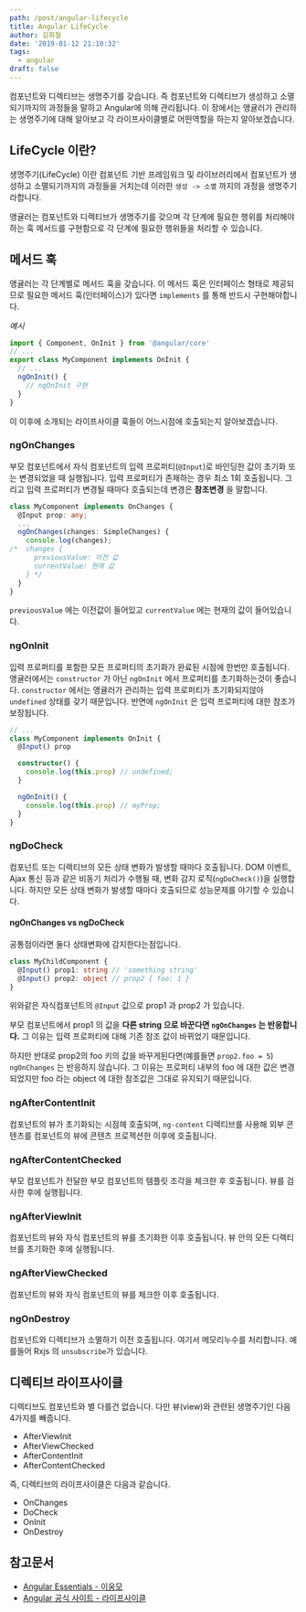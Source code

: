 ```yaml
---
path: /post/angular-lifecycle
title: Angular LifeCycle
author: 김희철
date: '2019-01-12 21:10:32'
tags:
  - angular
draft: false
---
```


컴포넌트와 디렉티브는 생명주기를 갖습니다. 즉 컴포넌트와 디렉티브가 생성하고 소멸되기까지의 과정들을 말하고 Angular에 의해 관리됩니다. 이 장에서는 앵귤러가 관리하는 생명주기에 대해 알아보고 각 라이프사이클별로 어떤역할을 하는지 알아보겠습니다.

## LifeCycle 이란?

생명주기(LifeCycle) 이란 컴포넌트 기반 프레임워크 및 라이브러리에서 컴포넌트가 생성하고 소멸되기까지의 과정들을 거치는데 이러한 `생성 -> 소멸` 까지의 과정을 생명주기라합니다.

앵귤러는 컴포넌트와 디렉티브가 생명주기를 갖으며 각 단계에 필요한 행위를 처리해야하는 훅 메서드를 구현함으로 각 단계에 필요한 행위들을 처리할 수 있습니다.

## 메서드 훅

앵귤러는 각 단계별로 메서드 훅을 갖습니다. 이 메서드 훅은 인터페이스 형태로 제공되므로 필요한 메서드 훅(인터페이스)가 있다면 `implements` 를 통해 반드시 구현해야합니다.

_예시_

```ts
import { Component, OnInit } from '@angular/core'
// ...
export class MyComponent implements OnInit {
  // ...
  ngOnInit() {
    // ngOnInit 구현
  }
}
```

이 이후에 소개되는 라이프사이클 훅들이 어느시점에 호출되는지 알아보겠습니다.

### ngOnChanges

부모 컴포넌트에서 자식 컴포넌트의 입력 프로퍼티(`@Input`)로 바인딩한 값이 초기화 또는 변경되었을 때 실행됩니다. 입력 프로퍼티가 존재하는 경우 최소 1회 호출됩니다. 그리고 입력 프로퍼티가 변경될 때마다 호출되는데 변경은 **참조변경** 을 말합니다.

```ts
class MyComponent implements OnChanges {
  @Input prop: any;
  ...
  ngOnChanges(changes: SimpleChanges) {
    console.log(changes);
/*  changes {
      previousValue: 이전 값
      currentValue: 현재 값
    } */
  }
}
```

`previousValue` 에는 이전값이 들어있고 `currentValue` 에는 현재의 값이 들어있습니다.

### ngOnInit

입력 프로퍼티를 포함한 모든 프로퍼티의 초기화가 완료된 시점에 한번만 호출됩니다. 앵귤러에서는 `constructor` 가 아닌 `ngOnInit` 에서 프로퍼티를 초기화하는것이 좋습니다. `constructor` 에서는 앵귤러가 관리하는 입력 프로퍼티가 초기화되지않아 `undefined` 상태를 갖기 때문입니다. 반면에 `ngOnInit` 은 입력 프로퍼티에 대한 참조가 보장됩니다.

```ts
// ...
class MyComponent implements OnInit {
  @Input() prop

  constructor() {
    console.log(this.prop) // undefined;
  }

  ngOnInit() {
    console.log(this.prop) // myProp;
  }
}
```

### ngDoCheck

컴포넌트 또는 디렉티브의 모든 상태 변화가 발생할 때마다 호출됩니다. DOM 이벤트, Ajax 통신 등과 같은 비동기 처리가 수행될 때, 변화 감지 로직(`ngDoCheck()`)을 실행합니다. 하지만 모든 상태 변화가 발생할 때마다 호출되므로 성능문제를 야기할 수 있습니다.

#### ngOnChanges vs ngDoCheck

공통점이라면 둘다 상태변화에 감지한다는점입니다.

```ts
class MyChildComponent {
  @Input() prop1: string // 'something string'
  @Input() prop2: object // prop2 { foo: 1 }
}
```

위와같은 자식컴포넌트의 `@Input` 값으로 prop1 과 prop2 가 있습니다.

부모 컴포넌트에서 prop1 의 값을 **다른 string 으로 바꾼다면 `ngOnChanges` 는 반응합니다.** 그 이유는 입력 프로퍼티에 대해 기존 참조 값이 바뀌었기 때문입니다.

하지만 반대로 prop2의 foo 키의 값을 바꾸게된다면(예를들면 `prop2.foo = 5`) `ngOnChanges` 는 반응하지 않습니다. 그 이유는 프로퍼티 내부의 foo 에 대한 값은 변경되었지만 foo 라는 object 에 대한 참조값은 그대로 유지되기 때문입니다.

### ngAfterContentInit

컴포넌트의 뷰가 초기화되는 시점헤 호출되며, `ng-content` 디렉티브를 사용해 외부 콘텐츠를 컴포넌트의 뷰에 콘텐츠 프로젝션한 이후에 호출됩니다.

### ngAfterContentChecked

부모 컴포넌트가 전달한 부모 컴포넌트의 템플릿 조각을 체크한 후 호출됩니다. 뷰를 검사한 후에 실행됩니다.

### ngAfterViewInit

컴포넌트의 뷰와 자식 컴포넌트의 뷰를 초기화한 이후 호출됩니다. 뷰 안의 모든 디렉티브를 초기화한 후에 실행됩니다.

### ngAfterViewChecked

컴포넌트의 뷰와 자식 컴포넌트의 뷰를 체크한 이후 호출됩니다.

### ngOnDestroy

컴포넌트와 디렉티브가 소멸하기 이전 호출됩니다. 여기서 메모리누수를 처리합니다. 예를들어 Rxjs 의 `unsubscribe`가 있습니다.

## 디렉티브 라이프사이클

디렉티브도 컴포넌트와 별 다를건 없습니다. 다만 뷰(view)와 관련된 생명주기인 다음 4가지를 빼줍니다.

- AfterViewInit
- AfterViewChecked
- AfterContentInit
- AfterContentChecked

즉, 디렉티브의 라이프사이클은 다음과 같습니다.

- OnChanges
- DoCheck
- OnInit
- OnDestroy

## 참고문서

- [Angular Essentials - 이웅모](https://book.naver.com/bookdb/book_detail.nhn?bid=13761643)
- [Angular 공식 사이트 - 라이프사이클 ](https://angular.kr/guide/lifecycle-hooks)
